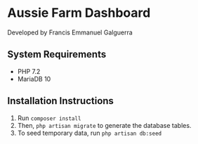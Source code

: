 # Aussie Farm Dashboard
Developed by Francis Emmanuel Galguerra

## System Requirements

- PHP 7.2
- MariaDB 10

## Installation Instructions

1. Run `composer install`
2. Then, `php artisan migrate` to generate the database tables.
3. To seed temporary data, run `php artisan db:seed`